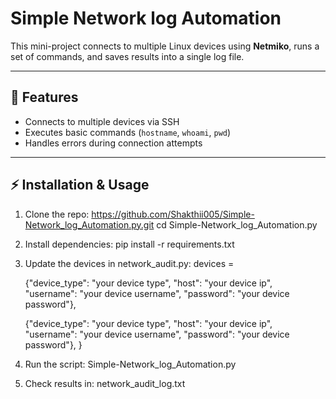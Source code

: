 # Simple Network log Automation 

This mini-project connects to multiple Linux devices using **Netmiko**, runs a set of commands, and saves results into a single log file.

---

## 🚀 Features
- Connects to multiple devices via SSH
- Executes basic commands (`hostname`, `whoami`, `pwd`)
- Handles errors during connection attempts

---

## ⚡ Installation & Usage

1. Clone the repo:
   https://github.com/Shakthii005/Simple-Network_log_Automation.py.git
   cd Simple-Network_log_Automation.py
   
3. Install dependencies:
   pip install -r requirements.txt
   
5. Update the devices in network_audit.py:
    devices =
    
    {"device_type": "your device type", "host": "your device ip", "username": "your device username", "password": "your device password"},
   
    {"device_type": "your device type", "host": "your device ip", "username": "your device username", "password": "your device password"},
}

7. Run the script: 
   Simple-Network_log_Automation.py

8. Check results in: 
   network_audit_log.txt


